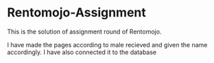 # Rentomojo-Assignment
This is the solution of assignment round of Rentomojo.

I have made the pages according to male recieved and given the name accordingly. I have also connected it to the database
